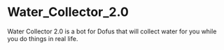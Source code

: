 # Water_Collector_2.0
Water Collector 2.0 is a bot for Dofus that will collect water for you while you do things in real life.
